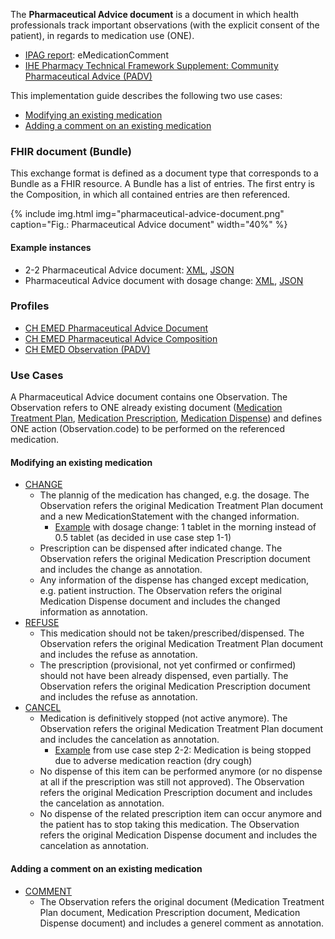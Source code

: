 The **Pharmaceutical Advice document** is a document in which health professionals track important observations (with the explicit consent of the patient), in regards to medication use (ONE).

* [IPAG report](https://www.e-health-suisse.ch/fileadmin/user_upload/Dokumente/2017/D/170607_Bericht_eMedikation_IPAG.pdf): eMedicationComment
* [IHE Pharmacy Technical Framework Supplement: Community Pharmaceutical Advice (PADV)](https://www.ihe.net/uploadedFiles/Documents/Pharmacy/IHE_Pharmacy_Suppl_PADV.pdf)

This implementation guide describes the following two use cases: 
  - [Modifying an existing medication](#modifying-an-existing-medication)
  - [Adding a comment on an existing medication](#adding-a-comment-on-an-existing-medication)

### FHIR document (Bundle)
This exchange format is defined as a document type that corresponds to a Bundle as a FHIR resource. A Bundle has a list of entries. The first entry is the Composition, in which all contained entries are then referenced.

{% include img.html img="pharmaceutical-advice-document.png" caption="Fig.: Pharmaceutical Advice document" width="40%" %}

#### Example instances
* 2-2 Pharmaceutical Advice document: [XML](Bundle-2-2-PharmaceuticalAdvice.xml.html), [JSON](Bundle-2-2-PharmaceuticalAdvice.json.html)
* Pharmaceutical Advice document with dosage change: [XML](Bundle-PharmaceuticalAdvice-ChangeDosage.xml.html), [JSON](Bundle-PharmaceuticalAdvice-ChangeDosage.json.html)

### Profiles
* [CH EMED Pharmaceutical Advice Document](StructureDefinition-ch-emed-document-pharmaceuticaladvice.html)
* [CH EMED Pharmaceutical Advice Composition](StructureDefinition-ch-emed-composition-pharmaceuticaladvice.html)
* [CH EMED Observation (PADV)](StructureDefinition-ch-emed-observation.html)

### Use Cases
A Pharmaceutical Advice document contains one Observation. The Observation refers to ONE already existing document ([Medication Treatment Plan](StructureDefinition-ch-emed-ext-treatmentplan.html), [Medication Prescription](StructureDefinition-ch-emed-ext-prescription.html), [Medication Dispense](StructureDefinition-ch-emed-ext-dispense.html)) and defines ONE action (Observation.code) to be performed on the referenced medication.

#### Modifying an existing medication
* [CHANGE](ValueSet-ihe-pharmaceuticaladvicestatuslist.html)
   * The plannig of the medication has changed, e.g. the dosage. The Observation refers the original Medication Treatment Plan document and a new MedicationStatement with the changed information.
      * [Example](Bundle-PharmaceuticalAdvice-ChangeDosage.html) with dosage change: 1 tablet in the morning instead of 0.5 tablet (as decided in use case step 1-1) 
   * Prescription can be dispensed after indicated change. The Observation refers the original Medication Prescription document and includes the change as annotation.
   * Any information of the dispense has changed except medication, e.g. patient instruction. The Observation refers the original Medication Dispense document and includes the changed information as annotation.
* [REFUSE](ValueSet-ihe-pharmaceuticaladvicestatuslist.html)
   * This medication should not be taken/prescribed/dispensed. The Observation refers the original Medication Treatment Plan document and includes the refuse as annotation.
   * The prescription (provisional, not yet confirmed or confirmed) should not have been already dispensed, even partially. The Observation refers the original Medication Prescription document and includes the refuse as annotation.
* [CANCEL](ValueSet-ihe-pharmaceuticaladvicestatuslist.html)
   * Medication is definitively stopped (not active anymore). The Observation refers the original Medication Treatment Plan document and includes the cancelation as annotation.
      * [Example](Bundle-2-2-PharmaceuticalAdvice.html) from use case step 2-2: Medication is being stopped due to adverse medication reaction (dry cough)
   * No dispense of this item can be performed anymore (or no dispense at all if the prescription was still not approved). The Observation refers the original Medication Prescription document and includes the cancelation as annotation.
   * No dispense of the related prescription item can occur anymore and the patient has to stop taking this medication. The Observation refers the original Medication Dispense document and includes the cancelation as annotation.

#### Adding a comment on an existing medication
* [COMMENT](ValueSet-ihe-pharmaceuticaladvicestatuslist.html)
   * The Observation refers the original document (Medication Treatment Plan document, Medication Prescription document, Medication Dispense document) and includes a generel comment as annotation.


